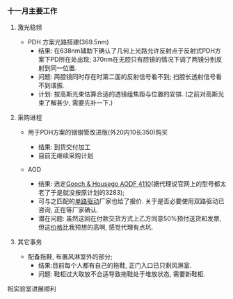 ### 十一月主要工作

1. 激光稳频
	* PDH 方案光路搭建(369.5nm)
		* 结果: 在638nm辅助下确认了几何上光路允许反射点于反射式PDH方案下PD所在处出现; 370nm在无腔只有腔镜的情况下调了两镜分别反射到同一位置.
		* 问题: 两腔镜同时存在时第二面的反射信号看不到; 扫腔长透射信号看不到谐振.
		* 计划: 按高斯光束估算合适的透镜组焦距与位置的安排. (之前对高斯光束了解甚少, 需要先补一下.)

2. 采购进程
	* 用于PDH方案的铟钢管改进版(外20内10长350)购买
		* 结果: 到货交付加工
		* 目前无继续采购计划

	* AOD
		* 结果: 选定[Gooch & Housego AODF 4110](http://www.iontrap.net/Jun_Wang/购置/G&H/97-03283-02 SN2192 Data Sheet.pdf)(据代理说官网上的型号都太老了于是就没按原计划的3283);
		* 可与之匹配的[单路驱动](http://www.iontrap.net/Jun_Wang/购置/G&H/97-04500-04 Rev A.PDF)厂家也给了报价. 关于是否必要使用双路驱动已咨询, 正在等厂家确认. 
		* 潜在问题: 虽然这回在付款交货方式上乙方同意50%预付送货和发票, 但这[价格](http://www.iontrap.net/Jun_Wang/购置/G&H/171120-清华大学-声光偏转器.pdf)比我预想的高啊, 感觉代理有点坑.


3. 其它事务
	* 配备拖鞋, 布置风淋室外的部分; 
		* 结果:目前每个人都有自己的拖鞋, 正门入口已只剩风淋室.
		* 问题: 鞋柜过大取放不合适导致拖鞋处于堆放状态, 需要新鞋柜.

祝实验室进展顺利